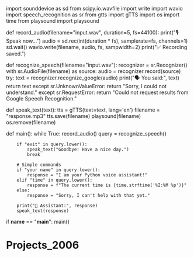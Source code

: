 import sounddevice as sd
from scipy.io.wavfile import write
import wavio
import speech_recognition as sr
from gtts import gTTS
import os
import time
from playsound import playsound

def record_audio(filename="input.wav", duration=5, fs=44100):
    print("🎙️ Speak now...")
    audio = sd.rec(int(duration * fs), samplerate=fs, channels=1)
    sd.wait()
    wavio.write(filename, audio, fs, sampwidth=2)
    print("✅ Recording saved.")

def recognize_speech(filename="input.wav"):
    recognizer = sr.Recognizer()
    with sr.AudioFile(filename) as source:
        audio = recognizer.record(source)
    try:
        text = recognizer.recognize_google(audio)
        print("🗣️ You said:", text)
        return text
    except sr.UnknownValueError:
        return "Sorry, I could not understand."
    except sr.RequestError:
        return "Could not request results from Google Speech Recognition."

def speak_text(text):
    tts = gTTS(text=text, lang='en')
    filename = "response.mp3"
    tts.save(filename)
    playsound(filename)
    os.remove(filename)

def main():
    while True:
        record_audio()
        query = recognize_speech()

        if "exit" in query.lower():
            speak_text("Goodbye! Have a nice day.")
            break

        # Simple commands
        if "your name" in query.lower():
            response = "I am your Python voice assistant!"
        elif "time" in query.lower():
            response = f"The current time is {time.strftime('%I:%M %p')}"
        else:
            response = "Sorry, I can't help with that yet."

        print("🤖 Assistant:", response)
        speak_text(response)

if __name__ == "__main__":
    main()
# Projects_2006
